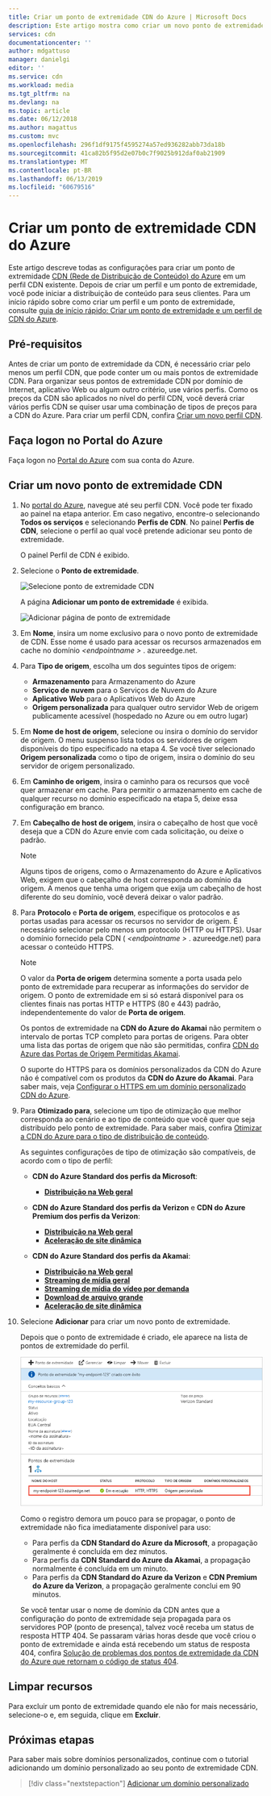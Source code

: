```yaml
---
title: Criar um ponto de extremidade CDN do Azure | Microsoft Docs
description: Este artigo mostra como criar um novo ponto de extremidade CDN (Rede de Distribuição de Conteúdo) do Azure, incluindo configurações avançadas.
services: cdn
documentationcenter: ''
author: mdgattuso
manager: danielgi
editor: ''
ms.service: cdn
ms.workload: media
ms.tgt_pltfrm: na
ms.devlang: na
ms.topic: article
ms.date: 06/12/2018
ms.author: magattus
ms.custom: mvc
ms.openlocfilehash: 296f1df9175f4595274a57ed936282abb73da18b
ms.sourcegitcommit: 41ca82b5f95d2e07b0c7f9025b912daf0ab21909
ms.translationtype: MT
ms.contentlocale: pt-BR
ms.lasthandoff: 06/13/2019
ms.locfileid: "60679516"
---
```

# <a name="create-an-azure-cdn-endpoint"></a>Criar um ponto de extremidade CDN do Azure
Este artigo descreve todas as configurações para criar um ponto de extremidade [CDN (Rede de Distribuição de Conteúdo) do Azure](cdn-overview.md) em um perfil CDN existente. Depois de criar um perfil e um ponto de extremidade, você pode iniciar a distribuição de conteúdo para seus clientes. Para um início rápido sobre como criar um perfil e um ponto de extremidade, consulte [guia de início rápido: Criar um ponto de extremidade e um perfil de CDN do Azure](cdn-create-new-endpoint.md).

## <a name="prerequisites"></a>Pré-requisitos
Antes de criar um ponto de extremidade da CDN, é necessário criar pelo menos um perfil CDN, que pode conter um ou mais pontos de extremidade CDN. Para organizar seus pontos de extremidade CDN por domínio de Internet, aplicativo Web ou algum outro critério, use vários perfis. Como os preços da CDN são aplicados no nível do perfil CDN, você deverá criar vários perfis CDN se quiser usar uma combinação de tipos de preços para a CDN do Azure. Para criar um perfil CDN, confira [Criar um novo perfil CDN](cdn-create-new-endpoint.md#create-a-new-cdn-profile).

## <a name="log-in-to-the-azure-portal"></a>Faça logon no Portal do Azure
Faça logon no [Portal do Azure](https://portal.azure.com) com sua conta do Azure.

## <a name="create-a-new-cdn-endpoint"></a>Criar um novo ponto de extremidade CDN

1. No [portal do Azure](https://portal.azure.com), navegue até seu perfil CDN. Você pode ter fixado ao painel na etapa anterior. Em caso negativo, encontre-o selecionando **Todos os serviços** e selecionando **Perfis de CDN**. No painel **Perfis de CDN**, selecione o perfil ao qual você pretende adicionar seu ponto de extremidade. 
   
    O painel Perfil de CDN é exibido.

2. Selecione o **Ponto de extremidade**.
   
    ![Selecione ponto de extremidade CDN](./media/cdn-create-endpoint-how-to/cdn-select-endpoint.png)
   
    A página **Adicionar um ponto de extremidade** é exibida.
   
    ![Adicionar página de ponto de extremidade](./media/cdn-create-endpoint-how-to/cdn-add-endpoint-page.png)

3. Em **Nome**, insira um nome exclusivo para o novo ponto de extremidade de CDN. Esse nome é usado para acessar os recursos armazenados em cache no domínio  _\<endpointname >_ . azureedge.net.

4. Para **Tipo de origem**, escolha um dos seguintes tipos de origem: 
   - **Armazenamento** para Armazenamento do Azure
   - **Serviço de nuvem** para o Serviços de Nuvem do Azure
   - **Aplicativo Web** para o Aplicativos Web do Azure
   - **Origem personalizada** para qualquer outro servidor Web de origem publicamente acessível (hospedado no Azure ou em outro lugar)

5. Em **Nome de host de origem**, selecione ou insira o domínio do servidor de origem. O menu suspenso lista todos os servidores de origem disponíveis do tipo especificado na etapa 4. Se você tiver selecionado **Origem personalizada** como o tipo de origem, insira o domínio do seu servidor de origem personalizado.
    
6. Em **Caminho de origem**, insira o caminho para os recursos que você quer armazenar em cache. Para permitir o armazenamento em cache de qualquer recurso no domínio especificado na etapa 5, deixe essa configuração em branco.
    
7. Em **Cabeçalho de host de origem**, insira o cabeçalho de host que você deseja que a CDN do Azure envie com cada solicitação, ou deixe o padrão.
   
   > [!NOTE]
   > Alguns tipos de origens, como o Armazenamento do Azure e Aplicativos Web, exigem que o cabeçalho de host corresponda ao domínio da origem. A menos que tenha uma origem que exija um cabeçalho de host diferente do seu domínio, você deverá deixar o valor padrão.
   > 
    
8. Para **Protocolo** e **Porta de origem**, especifique os protocolos e as portas usadas para acessar os recursos no servidor de origem. É necessário selecionar pelo menos um protocolo (HTTP ou HTTPS). Usar o domínio fornecido pela CDN ( _\<endpointname >_ . azureedge.net) para acessar o conteúdo HTTPS. 
   
   > [!NOTE]
   > O valor da **Porta de origem** determina somente a porta usada pelo ponto de extremidade para recuperar as informações do servidor de origem. O ponto de extremidade em si só estará disponível para os clientes finais nas portas HTTP e HTTPS (80 e 443) padrão, independentemente do valor de **Porta de origem**.  
   > 
   > Os pontos de extremidade na **CDN do Azure do Akamai** não permitem o intervalo de portas TCP completo para portas de origens. Para obter uma lista das portas de origem que não são permitidas, confira [CDN do Azure das Portas de Origem Permitidas Akamai](/previous-versions/azure/mt757337(v=azure.100)).  
   > 
   > O suporte do HTTPS para os domínios personalizados da CDN do Azure não é compatível com os produtos da **CDN do Azure do Akamai**. Para saber mais, veja [Configurar o HTTPS em um domínio personalizado CDN do Azure](cdn-custom-ssl.md).
    
9. Para **Otimizado para**, selecione um tipo de otimização que melhor corresponda ao cenário e ao tipo de conteúdo que você quer que seja distribuído pelo ponto de extremidade. Para saber mais, confira [Otimizar a CDN do Azure para o tipo de distribuição de conteúdo](cdn-optimization-overview.md).

    As seguintes configurações de tipo de otimização são compatíveis, de acordo com o tipo de perfil:
    - **CDN do Azure Standard dos perfis da Microsoft**:
       - [**Distribuição na Web geral**](cdn-optimization-overview.md#general-web-delivery)

    - **CDN do Azure Standard dos perfis da Verizon** e **CDN do Azure Premium dos perfis da Verizon**:
       - [**Distribuição na Web geral**](cdn-optimization-overview.md#general-web-delivery)
       - [**Aceleração de site dinâmica**](cdn-optimization-overview.md#dynamic-site-acceleration)

    - **CDN do Azure Standard dos perfis da Akamai**:
       - [**Distribuição na Web geral**](cdn-optimization-overview.md#general-web-delivery)
       - [**Streaming de mídia geral**](cdn-optimization-overview.md#general-media-streaming)
       - [**Streaming de mídia do vídeo por demanda**](cdn-optimization-overview.md#video-on-demand-media-streaming)
       - [**Download de arquivo grande**](cdn-optimization-overview.md#large-file-download)
       - [**Aceleração de site dinâmica**](cdn-optimization-overview.md#dynamic-site-acceleration)

10. Selecione **Adicionar** para criar um novo ponto de extremidade.
   
    Depois que o ponto de extremidade é criado, ele aparece na lista de pontos de extremidade do perfil.
    
    ![Ponto de extremidade CDN](./media/cdn-create-new-endpoint/cdn-endpoint-success.png)
    
    Como o registro demora um pouco para se propagar, o ponto de extremidade não fica imediatamente disponível para uso: 
    - Para perfis da **CDN Standard do Azure da Microsoft**, a propagação geralmente é concluída em dez minutos. 
    - Para perfis da **CDN Standard do Azure da Akamai**, a propagação normalmente é concluída em um minuto. 
    - Para perfis da **CDN Standard do Azure da Verizon** e **CDN Premium do Azure da Verizon**, a propagação geralmente conclui em 90 minutos. 
   
    Se você tentar usar o nome de domínio da CDN antes que a configuração do ponto de extremidade seja propagada para os servidores POP (ponto de presença), talvez você receba um status de resposta HTTP 404. Se passaram várias horas desde que você criou o ponto de extremidade e ainda está recebendo um status de resposta 404, confira [Solução de problemas dos pontos de extremidade da CDN do Azure que retornam o código de status 404](cdn-troubleshoot-endpoint.md).

## <a name="clean-up-resources"></a>Limpar recursos
Para excluir um ponto de extremidade quando ele não for mais necessário, selecione-o e, em seguida, clique em **Excluir**. 

## <a name="next-steps"></a>Próximas etapas
Para saber mais sobre domínios personalizados, continue com o tutorial adicionando um domínio personalizado ao seu ponto de extremidade CDN.

> [!div class="nextstepaction"]
> [Adicionar um domínio personalizado](cdn-map-content-to-custom-domain.md)


